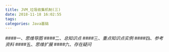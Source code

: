 ```yaml
---
title: JVM_垃圾收集机制(三)
date: 2018-11-18 16:02:55
tags:
categories: Java基础
---
```

####一、*思维导图*
####二、*总知识点*
####三、*重点知识点实例*
####四、*参考资料*
####五、*思维扩展*
####六、*存在疑问*